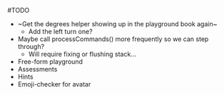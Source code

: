 #TODO
* ~Get the degrees helper showing up in the playground book again~
  * Add the left turn one?
* Maybe call processCommands() more frequently so we can step through?
   * Will require fixing or flushing stack...
* Free-form playground
* Assessments
* Hints
* Emoji-checker for avatar